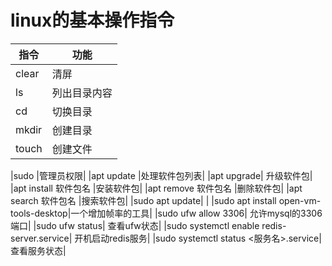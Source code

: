# linux的基本操作指令


|指令| 功能 |
|----|------|
| clear | 清屏 |
| ls | 列出目录内容 |
| cd | 切换目录 |
| mkdir | 创建目录 |
| touch | 创建文件 |

|sudo |管理员权限|
|apt update |处理软件包列表|
|apt upgrade| 升级软件包|
|apt install 软件包名 |安装软件包|
|apt remove 软件包名 |删除软件包|
|apt search 软件包名 |搜索软件包|
|sudo apt update| |
|sudo apt install open-vm-tools-desktop|一个增加帧率的工具|
|sudo ufw allow 3306| 允许mysql的3306端口|
|sudo ufw status| 查看ufw状态|
|sudo systemctl enable redis-server.service| 开机启动redis服务|
|sudo systemctl status <服务名>.service| 查看服务状态|
